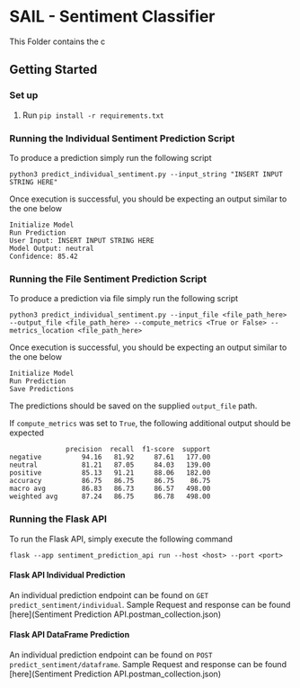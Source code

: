 
# SAIL - Sentiment Classifier

This Folder contains the c

## Getting Started
### Set up 
1. Run `pip install -r requirements.txt`

### Running the Individual Sentiment Prediction Script
To produce a prediction simply run the following script 
```
python3 predict_individual_sentiment.py --input_string "INSERT INPUT STRING HERE"
```
Once execution is successful, you should be expecting an output similar to the one below
```
Initialize Model
Run Prediction
User Input: INSERT INPUT STRING HERE
Model Output: neutral
Confidence: 85.42
```


### Running the File Sentiment Prediction Script
To produce a prediction via file simply run the following script 
```
python3 predict_individual_sentiment.py --input_file <file_path_here> --output_file <file_path_here> --compute_metrics <True or False> --metrics_location <file_path_here>
```
Once execution is successful, you should be expecting an output similar to the one below
```
Initialize Model
Run Prediction
Save Predictions
```
The predictions should be saved on the supplied `output_file` path.

If `compute_metrics` was set to `True`, the following additional output should be expected
```
              precision  recall  f1-score  support
negative          94.16   81.92     87.61   177.00
neutral           81.21   87.05     84.03   139.00
positive          85.13   91.21     88.06   182.00
accuracy          86.75   86.75     86.75    86.75
macro avg         86.83   86.73     86.57   498.00
weighted avg      87.24   86.75     86.78   498.00
```

### Running the Flask API

To run the Flask API, simply execute the following command
```
flask --app sentiment_prediction_api run --host <host> --port <port>
```

#### Flask API Individual Prediction
An individual prediction endpoint can be found on `GET predict_sentiment/individual`. Sample Request and response can be found [here](Sentiment Prediction API.postman_collection.json)

#### Flask API DataFrame Prediction
An individual prediction endpoint can be found on `POST predict_sentiment/dataframe`. Sample Request and response can be found [here](Sentiment Prediction API.postman_collection.json)